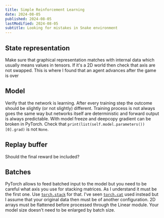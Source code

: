 ```yaml
---
title: Simple Reinforcement Learning
date: 2024-08-05
published: 2024-08-05
lastModified: 2024-08-05
subtitle: Looking for mistakes in Snake environment
---
```


## State representation

Make sure that graphical representation matches with internal data which usually means values in tensors. If it's a 2D world then check that axis are not swapped.
This is where I found that an agent advances after the game is over

## Model

Verify that the network is learning. After every training step the outcome should be slightly (or not slightly) different. Training process is not always goes the same way but networks itself are deterministic and forward output is always predictable.
With model freeze and deepcopy gradient can be broken in PyTorch. Check that `print(list(self.model.parameters())[0].grad)` is not `None`.

## Replay buffer

Should the final reward be included?

## Batches

PyTorch allows to feed batched input to the model but you need to be careful what axis you use for stacking matrices. As I understand it must be the first one. Use [`torch.stack`](https://pytorch.org/docs/stable/generated/torch.stack.html) for that. I've seen [`torch.cat`](https://pytorch.org/docs/stable/generated/torch.cat.html#torch.cat) used instead but I assume that your original data then must be of another configuration. 2D arrays must be flattened before processed through the Linear module.
Your model size doesn't need to be enlarged by batch size.